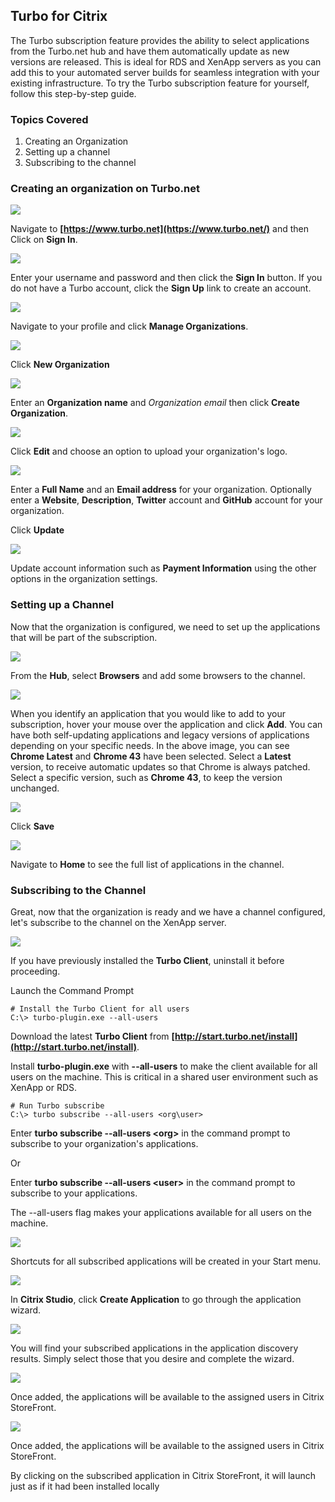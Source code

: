 ## Turbo for Citrix

The Turbo subscription feature provides the ability to select applications from the Turbo.net hub and have them automatically update as new versions are released. This is ideal for RDS and XenApp servers as you can add this to your automated server builds for seamless integration with your existing infrastructure. To try the Turbo subscription feature for yourself, follow this step-by-step guide.

### Topics Covered

1. Creating an Organization					
2. Setting up a channel
3. Subscribing to the channel

### Creating an organization on Turbo.net

![](/components/docs/getting_started/turbo_for_citrix/Step1.png)

Navigate to **[https://www.turbo.net](https://www.turbo.net/)** and then Click on **Sign In**.

![](/components/docs/getting_started/turbo_for_citrix/Step2.png)

Enter your username and password and then click the **Sign In** button.  If you do not have a Turbo account, click the **Sign Up** link to create an account.

![](/components/docs/getting_started/turbo_for_citrix/MOrg1.png)

Navigate to your profile and click **Manage Organizations**.

![](/components/docs/getting_started/turbo_for_citrix/MOrg2.png)

Click **New Organization**

![](/components/docs/getting_started/turbo_for_citrix/MOrg3.png)

Enter an **Organization name** and *Organization email* then click **Create Organization**.

![](/components/docs/getting_started/turbo_for_citrix/MOrg4.png)

Click **Edit** and choose an option to upload your organization's logo.

![](/components/docs/getting_started/turbo_for_citrix/Corg4.png)

Enter a **Full Name** and an **Email address** for your organization. Optionally enter a **Website**, **Description**, **Twitter** account and **GitHub** account for your organization. 

Click **Update**

![](/components/docs/getting_started/turbo_for_citrix/MOrg10.png)

Update account information such as **Payment Information** using the other options in the organization settings.

### Setting up a Channel

Now that the organization is configured, we need to set up the applications that will be part of the subscription.

![](/components/docs/getting_started/turbo_for_citrix/MOrg6.png)

From the **Hub**, select **Browsers** and add some browsers to the channel.

![](/components/docs/getting_started/turbo_for_citrix/MOrg7.png)

When you identify an application that you would like to add to your subscription, hover your mouse over the application and click **Add**. You can have both self-updating applications and legacy versions of applications depending on your specific needs. In the above image, you can see **Chrome Latest** and **Chrome 43** have been selected. Select a **Latest** version, to receive automatic updates so that Chrome is always patched.  Select a specific version, such as **Chrome 43**, to keep the version unchanged. 

![](/components/docs/getting_started/turbo_for_citrix/MOrg8.png)

Click **Save**

![](/components/docs/getting_started/turbo_for_citrix/MOrg9.png)

Navigate to **Home** to see the full list of applications in the channel.
  
### Subscribing to the Channel

Great, now that the organization is ready and we have a channel configured, let's subscribe to the channel on the XenApp server.

![](/components/docs/getting_started/turbo_for_citrix/Step5.png)

If you have previously installed the **Turbo Client**, uninstall it before proceeding.

Launch the Command Prompt

```	
# Install the Turbo Client for all users
C:\> turbo-plugin.exe --all-users

```

Download the latest **Turbo Client** from **[http://start.turbo.net/install](http://start.turbo.net/install)**. 

Install **turbo-plugin.exe** with **--all-users** to make the client available for all users on the machine.  This is critical in a shared user environment such as XenApp or RDS. 

```	
# Run Turbo subscribe
C:\> turbo subscribe --all-users <org\user>

```

Enter **turbo subscribe --all-users &lt;org&gt;** in the command prompt to subscribe to your organization's applications.  

Or

Enter **turbo subscribe --all-users &lt;user&gt;** in the command prompt to subscribe to your applications.

The --all-users flag makes your applications available for all users on the machine.

![](/components/docs/getting_started/turbo_for_citrix/Step8.png)

Shortcuts for all subscribed applications will be created in your Start menu. 

![](/components/docs/getting_started/turbo_for_citrix/Step9.png)

In **Citrix Studio**, click **Create Application** to go through the application wizard.

![](/components/docs/getting_started/turbo_for_citrix/Step10.png)

You will find your subscribed applications in the application discovery results.  Simply select those that you desire and complete the wizard. 

![](/components/docs/getting_started/turbo_for_citrix/Step11.png)

Once added, the applications will be available to the assigned users in Citrix StoreFront. 

![](/components/docs/getting_started/turbo_for_citrix/Step12.png)

Once added, the applications will be available to the assigned users in Citrix StoreFront. 

By clicking on the subscribed application in Citrix StoreFront, it will launch just as if it had been installed locally
